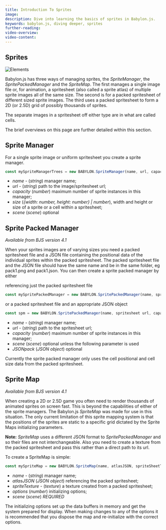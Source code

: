 ```yaml
---
title: Introduction To Sprites
image: 
description: Dive into learning the basics of sprites in Babylon.js.
keywords: babylon.js, diving deeper, sprites
further-reading:
video-overview:
video-content:
---
```



## Sprites

![Elements](/img/how_to/Sprites/08.png)

Babylon.js has three ways of managing sprites, the *SpriteManager*, the *SpritePackedManager* and the *SpriteMap*. The first manages a single image file or, for animation, a spritesheet (also called a sprite atlas) of multiple sprite images all of the same size. The second is for a packed spritesheet of different sized sprite images. The third uses a packed spritesheet to form a 2D (or 2.5D) grid of possibly thousands of sprites.

The separate images in a spritesheet off either type are in what are called cells.

The brief overviews on this page are further detailed within this section.

## Sprite Manager
For a single sprite image or uniform spritesheet you create a sprite manager.

```javascript
const mySpriteManagerTrees = new BABYLON.SpriteManager(name, url, capacity, size, scene);  //scene is optional and defaults to the current scene
```
- _name_ - (_string_) manager name;
- _url_ - (_string_) path to the image/spritesheet url;
- _capacity_ (_number_) maximum number of sprite instances in this manager;
- _size_ (_{width: number, height: number} | number_), width and height or size of a sprite or a cell within a spritesheet;
- _scene_ (_scene_) optional

## Sprite Packed Manager
*Available from BJS version 4.1*

When your sprites images are of varying sizes you need a packed spritesheet file and a JSON file containing the positional data of the individual sprites within the packed spritesheet. The packed spritesheet file and the JSON file should have the same name and be in the same folder, eg pack1.png and pack1.json. You can then create a sprite packed manager by either


referencing just the packed spritesheet file
```javascript
const mySpritePackedManager = new BABYLON.SpritePackedManager(name, spritesheet url, capacity, scene); //scene is optional and defaults to the current scene
```

or a packed spritesheet file and an appropriate JSON object

```javascript
const spm = new BABYLON.SpritePackedManager(name, spritesheet url, capacity, scene, atlasJSON);
```
- _name_ - (_string_) manager name;
- _url_ - (_string_) path to the spritesheet url;
- _capacity_ (_number_) maximum number of sprite instances in this manager;
- _scene_ (_scene_) optional unless the following parameter is used
- _JSONpack_ (_JSON object_) optional  

Currently the sprite packed manager only uses the cell positional and cell size data from the packed spritesheet.

## Sprite Map 
*Available from BJS version 4.1*

When creating a 2D or 2.5D game you often need to render thousands of animated sprites on screen fast. This is beyond the capabilities of either of the sprite managers. The Babylon.js *SpriteMap* was made for use in this situation. The only current limitation of this sprite mapping system is that the positions of the sprites are static to a specific grid dictated by the Sprite Maps initializing parameters. 


**Note:** *SpriteMap* uses a different JSON format to *SpritePackedManager* and so their files are not interchangeable. Also you need to create a texture from the packed spritesheet and pass this rather than a direct path to its url.

To create a SpriteMap is simple:
```javascript
const mySpriteMap = new BABYLON.SpriteMap(name, atlasJSON, spriteSheetTexture, options, scene);
```

- _name_ - (_string_) manager name;
- _atlasJSON_ (_JSON object_) referencing the packed spritesheet;
- _spriteTexture_ - (_texture_) a texture created from a packed spritesheet;
- _options_ (_number_) initializing options;
- _scene_ (_scene_) *REQUIRED*
 
The initializing options set up the data buffers in memory and get the system prepared for display.  When making changes to any of the options it is recommended that you dispose the map and re-initialize with the correct options.